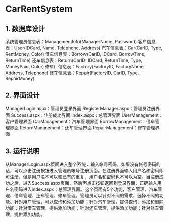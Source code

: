 # CarRentSystem
## 1. 数据库设计
系统管理员信息表：ManagementInfo(ManagerName, Password)
客户信息表：User(IDCard, Name, Telephone, Address)
汽车信息表：Car(CarID, Type, RentMoney, Color)
借车信息表：Borrow(CarID, IDCard, BorrowTime, ReturnTime)
还车信息表：Return(CarID, IDCard, ReturnTime, Type, MoneyPaid, Color)
修车厂信息表：Factory(FactoryID, FactoryName, Address, Telephone)
修车信息表：Repair(FactoryID, CarID, Type, RepairMoney)

## 2. 界面设计
ManagerLogin.aspx：管理员登录界面
RegisterManager.aspx：管理员注册界面
Success.aspx：注册成功界面
index.aspx：总管理界面
UserManagement：客户管理界面
CarManagement：汽车管理界面
BorrowManagement：借车管理界面
ReturnManagement：还车管理界面
RepairManagement：修车管理界面

## 3. 运行说明
从ManagerLogin.aspx页面进入整个系统，输入帐号密码，如果没有帐号密码的话，可以点击注册按钮进入管理员帐号注册页面。在注册界面输入用户名和密码即可注册，但是用户名不可以和已有的重复，用户名和密码也不可以为空。当注册成功之后，进入Success.aspx页面，然后再点击按钮返回到登录界面，正确输入用户名密码进入index.aspx：总管理界面。这个页面有5个功能，客户管理、汽车管理、借车管理、还车管理、修车管理。管理员可以针对不同的需求，选择不同的功能。针对用户管理，可以查询和添加功能；针对汽车管理，提供查询、添加和删除功能；针对借车管理，提供添加功能；针对还车管理，提供添加功能；针对修车管理，提供添加功能。
